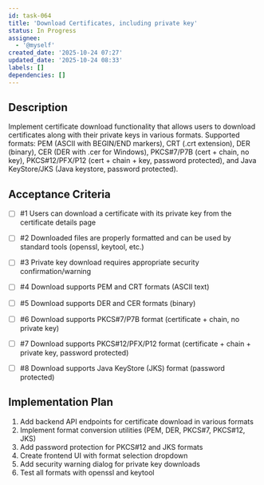 ```yaml
---
id: task-064
title: 'Download Certificates, including private key'
status: In Progress
assignee:
  - '@myself'
created_date: '2025-10-24 07:27'
updated_date: '2025-10-24 08:33'
labels: []
dependencies: []
---
```


## Description

<!-- SECTION:DESCRIPTION:BEGIN -->
Implement certificate download functionality that allows users to download certificates along with their private keys in various formats. Supported formats: PEM (ASCII with BEGIN/END markers), CRT (.crt extension), DER (binary), CER (DER with .cer for Windows), PKCS#7/P7B (cert + chain, no key), PKCS#12/PFX/P12 (cert + chain + key, password protected), and Java KeyStore/JKS (Java keystore, password protected).
<!-- SECTION:DESCRIPTION:END -->

## Acceptance Criteria
<!-- AC:BEGIN -->
- [ ] #1 Users can download a certificate with its private key from the certificate details page
- [ ] #2 Downloaded files are properly formatted and can be used by standard tools (openssl, keytool, etc.)
- [ ] #3 Private key download requires appropriate security confirmation/warning

- [ ] #4 Download supports PEM and CRT formats (ASCII text)
- [ ] #5 Download supports DER and CER formats (binary)
- [ ] #6 Download supports PKCS#7/P7B format (certificate + chain, no private key)
- [ ] #7 Download supports PKCS#12/PFX/P12 format (certificate + chain + private key, password protected)
- [ ] #8 Download supports Java KeyStore (JKS) format (password protected)
<!-- AC:END -->

## Implementation Plan

<!-- SECTION:PLAN:BEGIN -->
1. Add backend API endpoints for certificate download in various formats
2. Implement format conversion utilities (PEM, DER, PKCS#7, PKCS#12, JKS)
3. Add password protection for PKCS#12 and JKS formats
4. Create frontend UI with format selection dropdown
5. Add security warning dialog for private key downloads
6. Test all formats with openssl and keytool
<!-- SECTION:PLAN:END -->
